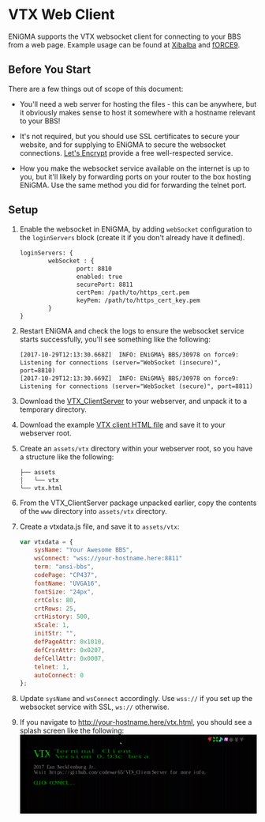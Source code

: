 # VTX Web Client
ENiGMA supports the VTX websocket client for connecting to your BBS from a web page. Example usage can be found at 
[Xibalba](https://l33t.codes/vtx/xibalba.html) and [fORCE9](https://bbs.force9.org/vtx/force9.html).

## Before You Start

There are a few things out of scope of this document:

 - You'll need a web server for hosting the files - this can be anywhere, but it obviously makes sense to host it 
 somewhere with a hostname relevant to your BBS!

 - It's not required, but you should use SSL certificates to secure your website, and for supplying to ENiGMA to 
 secure the websocket connections. [Let's Encrypt](https://letsencrypt.org/) provide a free well-respected service.
 
 - How you make the websocket service available on the internet is up to you, but it'll likely by forwarding ports on 
 your router to the box hosting ENiGMA. Use the same method you did for forwarding the telnet port. 
 
## Setup

1. Enable the websocket in ENiGMA, by adding `webSocket` configuration to the `loginServers` block (create it if you
don't already have it defined). 

    ````hjson
    loginServers: {
            webSocket : {
                    port: 8810
                    enabled: true
                    securePort: 8811
                    certPem: /path/to/https_cert.pem
                    keyPem: /path/to/https_cert_key.pem
            }
    }
    ````

2. Restart ENiGMA and check the logs to ensure the websocket service starts successfully, you'll see something like the 
following:

    ````
    [2017-10-29T12:13:30.668Z]  INFO: ENiGMA½ BBS/30978 on force9: Listening for connections (server="WebSocket (insecure)", port=8810)
    [2017-10-29T12:13:30.669Z]  INFO: ENiGMA½ BBS/30978 on force9: Listening for connections (server="WebSocket (secure)", port=8811)
    ````
                
3. Download the [VTX_ClientServer](https://github.com/codewar65/VTX_ClientServer/archive/master.zip) to your
webserver, and unpack it to a temporary directory. 

4. Download the example [VTX client HTML file](/misc/vtx/vtx.html) and save it to your webserver root.

5. Create an `assets/vtx` directory within your webserver root, so you have a structure like the following:

    ````text
    ├── assets
    │   └── vtx
    └── vtx.html
    ````

6. From the VTX_ClientServer package unpacked earlier, copy the contents of the `www` directory into `assets/vtx` directory.

7. Create a vtxdata.js file, and save it to `assets/vtx`:

    ````javascript
    var vtxdata = {
        sysName: "Your Awesome BBS",
        wsConnect: "wss://your-hostname.here:8811" 
        term: "ansi-bbs",
        codePage: "CP437",
        fontName: "UVGA16",
        fontSize: "24px",
        crtCols: 80,
        crtRows: 25,
        crtHistory: 500,
        xScale: 1,
        initStr: "",
        defPageAttr: 0x1010,
        defCrsrAttr: 0x0207,
        defCellAttr: 0x0007,
        telnet: 1,
        autoConnect: 0
    };
    ````

8. Update `sysName` and `wsConnect` accordingly. Use `wss://` if you set up the websocket service with SSL, `ws://` 
otherwise.
    
9. If you navigate to http://your-hostname.here/vtx.html, you should see a splash screen like the following:
    ![VTXClient](images/vtxclient.png "VTXClient")

 
